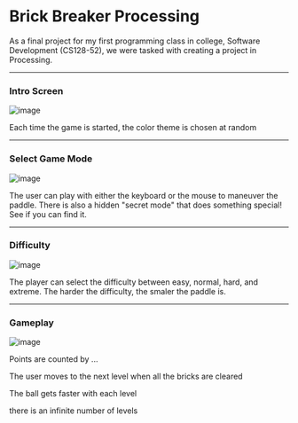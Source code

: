 # Brick Breaker Processing
 
As a final project for my first programming class in college, Software Development (CS128-52), we were tasked with creating a project in Processing. 

---
### Intro Screen
![image](https://user-images.githubusercontent.com/88569965/213895559-90086ca3-d804-400d-a4e5-d48899fed0b1.png)

Each time the game is started, the color theme is chosen at random

---
### Select Game Mode
![image](https://user-images.githubusercontent.com/88569965/213895572-075c014d-3a80-4b59-a4e3-2c0559d35a5c.png)

The user can play with either the keyboard or the mouse to maneuver the paddle. There is also a hidden "secret mode" that does something special! See if you can find it.

---
### Difficulty
![image](https://user-images.githubusercontent.com/88569965/213895598-c5945cc9-e7bd-40e1-bb78-b1295e482418.png)

The player can select the difficulty between easy, normal, hard, and extreme. The harder the difficulty, the smaler the paddle is.

---
### Gameplay
![image](https://user-images.githubusercontent.com/88569965/213895645-d36a1d03-107e-4de2-87c6-38c1e88af414.png)

Points are counted by ...

The user moves to the next level when all the bricks are cleared

The ball gets faster with each level

there is an infinite number of levels
